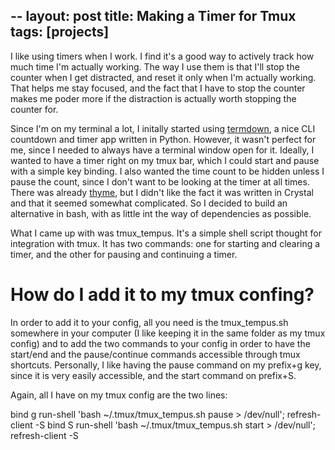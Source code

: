 --
layout: post
title: Making a Timer for Tmux
tags: [projects]
---

I like using timers when I work. I find it's a good way to actively track how much time I'm actually working. The way I use them is that I'll stop the counter when I get distracted, and reset it only when I'm actually working. That helps me stay focused, and the fact that I have to stop the counter makes me poder more if the distraction is actually worth stopping the counter for.

Since I'm on my terminal a lot, I initally started using [termdown](https://github.com/trehn/termdown), a nice CLI countdown and timer app written in Python. However, it wasn't perfect for me, since I needed to always have a terminal window open for it. Ideally, I wanted to have a timer right on my tmux bar, which I could start and pause with a simple key binding. I also wanted the time count to be hidden unless I pause the count, since I don't want to be looking at the timer at all times. There was already [thyme](https://github.com/hughbien/thyme), but I didn't like the fact it was written in Crystal and that it seemed somewhat complicated. So I decided to build an alternative in bash, with as little int the way of dependencies as possible.

What I came up with was tmux_tempus. It's a simple shell script thought for integration with tmux. It has two commands: one for starting and clearing a timer, and the other for pausing and continuing a timer.

# How do I add it to my tmux confing?

In order to add it to your config, all you need is the tmux_tempus.sh somewhere in your computer (I like keeping it in the same folder as my tmux config) and to add the two commands to your config in order to have the start/end and the pause/continue commands accessible through tmux shortcuts. Personally, I like having the pause command on my prefix+g key, since it is very easily accessible, and the start command on prefix+S.

Again, all I have on my tmux config are the two lines:

bind g run-shell 'bash ~/.tmux/tmux_tempus.sh pause > /dev/null'\; refresh-client -S
bind S run-shell 'bash ~/.tmux/tmux_tempus.sh start > /dev/null'\; refresh-client -S




